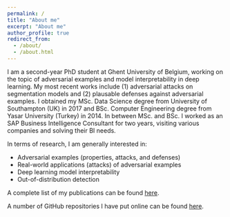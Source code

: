 ```yaml
---
permalink: /
title: "About me"
excerpt: "About me"
author_profile: true
redirect_from: 
  - /about/
  - /about.html
---
```


I am a second-year PhD student at Ghent University of Belgium, working on the topic of adversarial examples and model interpretability in deep learning. My most recent works include (1) adversarial attacks on segmentation models and (2) plausable defenses against adversarial examples. I obtained my MSc. Data Science degree from University of Southampton (UK) in 2017 and BSc. Computer Engineering degree from Yasar University (Turkey) in 2014. In between MSc. and BSc. I worked as an SAP Business Intelligence Consultant for two years, visiting various companies and solving their BI needs.

In terms of research, I am generally interested in:

* Adversarial examples (properties, attacks, and defenses)
* Real-world applications (attacks) of adversarial examples 
* Deep learning model interpretability
* Out-of-distribution detection

A complete list of my publications can be found [here](https://utkuozbulak.github.io/publications/).

A number of GitHub repositories I have put online can be found [here](https://github.com/utkuozbulak).

